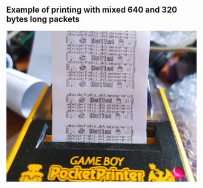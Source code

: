 ## Example of printing with mixed 640 and 320 bytes long packets

![](/Research/Game_Boy_Printer_standalone_tester/Packets_test.jpg)
